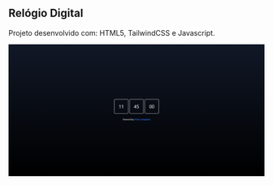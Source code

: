 ## Relógio Digital

Projeto desenvolvido com: HTML5, TailwindCSS e Javascript.

![Imagem da aplicação em tempo real do relógio digital](photo-digital-watch.png "Relógio digital em execução")

